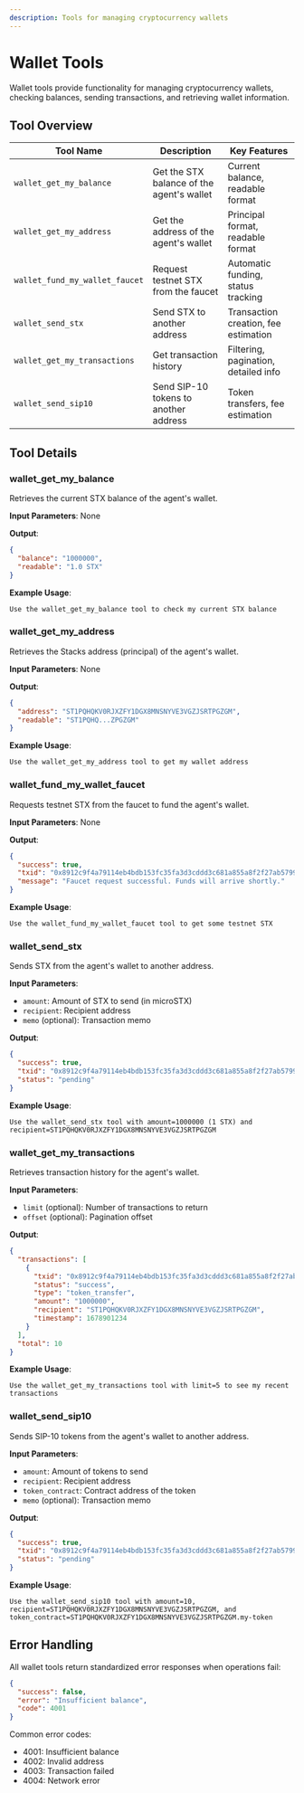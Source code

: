 ```yaml
---
description: Tools for managing cryptocurrency wallets
---
```


# Wallet Tools

Wallet tools provide functionality for managing cryptocurrency wallets, checking balances, sending transactions, and retrieving wallet information.

## Tool Overview

| Tool Name | Description | Key Features |
|-----------|-------------|--------------|
| `wallet_get_my_balance` | Get the STX balance of the agent's wallet | Current balance, readable format |
| `wallet_get_my_address` | Get the address of the agent's wallet | Principal format, readable format |
| `wallet_fund_my_wallet_faucet` | Request testnet STX from the faucet | Automatic funding, status tracking |
| `wallet_send_stx` | Send STX to another address | Transaction creation, fee estimation |
| `wallet_get_my_transactions` | Get transaction history | Filtering, pagination, detailed info |
| `wallet_send_sip10` | Send SIP-10 tokens to another address | Token transfers, fee estimation |

## Tool Details

### wallet_get_my_balance

Retrieves the current STX balance of the agent's wallet.

**Input Parameters**: None

**Output**:
```json
{
  "balance": "1000000",
  "readable": "1.0 STX"
}
```

**Example Usage**:
```
Use the wallet_get_my_balance tool to check my current STX balance
```

### wallet_get_my_address

Retrieves the Stacks address (principal) of the agent's wallet.

**Input Parameters**: None

**Output**:
```json
{
  "address": "ST1PQHQKV0RJXZFY1DGX8MNSNYVE3VGZJSRTPGZGM",
  "readable": "ST1PQHQ...ZPGZGM"
}
```

**Example Usage**:
```
Use the wallet_get_my_address tool to get my wallet address
```

### wallet_fund_my_wallet_faucet

Requests testnet STX from the faucet to fund the agent's wallet.

**Input Parameters**: None

**Output**:
```json
{
  "success": true,
  "txid": "0x8912c9f4a79114eb4bdb153fc35fa3d3cddd3c681a855a8f2f27ab5799f552c0",
  "message": "Faucet request successful. Funds will arrive shortly."
}
```

**Example Usage**:
```
Use the wallet_fund_my_wallet_faucet tool to get some testnet STX
```

### wallet_send_stx

Sends STX from the agent's wallet to another address.

**Input Parameters**:
- `amount`: Amount of STX to send (in microSTX)
- `recipient`: Recipient address
- `memo` (optional): Transaction memo

**Output**:
```json
{
  "success": true,
  "txid": "0x8912c9f4a79114eb4bdb153fc35fa3d3cddd3c681a855a8f2f27ab5799f552c0",
  "status": "pending"
}
```

**Example Usage**:
```
Use the wallet_send_stx tool with amount=1000000 (1 STX) and recipient=ST1PQHQKV0RJXZFY1DGX8MNSNYVE3VGZJSRTPGZGM
```

### wallet_get_my_transactions

Retrieves transaction history for the agent's wallet.

**Input Parameters**:
- `limit` (optional): Number of transactions to return
- `offset` (optional): Pagination offset

**Output**:
```json
{
  "transactions": [
    {
      "txid": "0x8912c9f4a79114eb4bdb153fc35fa3d3cddd3c681a855a8f2f27ab5799f552c0",
      "status": "success",
      "type": "token_transfer",
      "amount": "1000000",
      "recipient": "ST1PQHQKV0RJXZFY1DGX8MNSNYVE3VGZJSRTPGZGM",
      "timestamp": 1678901234
    }
  ],
  "total": 10
}
```

**Example Usage**:
```
Use the wallet_get_my_transactions tool with limit=5 to see my recent transactions
```

### wallet_send_sip10

Sends SIP-10 tokens from the agent's wallet to another address.

**Input Parameters**:
- `amount`: Amount of tokens to send
- `recipient`: Recipient address
- `token_contract`: Contract address of the token
- `memo` (optional): Transaction memo

**Output**:
```json
{
  "success": true,
  "txid": "0x8912c9f4a79114eb4bdb153fc35fa3d3cddd3c681a855a8f2f27ab5799f552c0",
  "status": "pending"
}
```

**Example Usage**:
```
Use the wallet_send_sip10 tool with amount=10, recipient=ST1PQHQKV0RJXZFY1DGX8MNSNYVE3VGZJSRTPGZGM, and token_contract=ST1PQHQKV0RJXZFY1DGX8MNSNYVE3VGZJSRTPGZGM.my-token
```

## Error Handling

All wallet tools return standardized error responses when operations fail:

```json
{
  "success": false,
  "error": "Insufficient balance",
  "code": 4001
}
```

Common error codes:
- 4001: Insufficient balance
- 4002: Invalid address
- 4003: Transaction failed
- 4004: Network error
